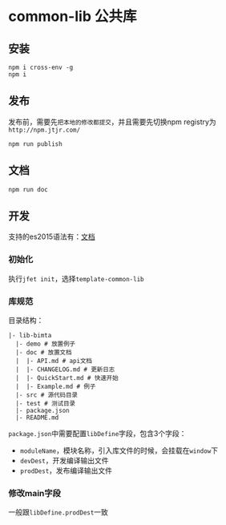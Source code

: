 # common-lib 公共库

## 安装

```shell
npm i cross-env -g
npm i
```

## 发布

发布前，需要先`把本地的修改都提交`，并且需要先切换npm registry为`http://npm.jtjr.com/`

```shell
npm run publish
```

## 文档

```shell
npm run doc
```

## 开发

支持的es2015语法有：[文档](https://babeljs.io/docs/plugins/preset-es2015/)

### 初始化

执行`jfet init`，选择`template-common-lib`

### 库规范

目录结构：

```text
|- lib-bimta
  |- demo # 放置例子
  |- doc # 放置文档
  |  |- API.md # api文档
  |  |- CHANGELOG.md # 更新日志
  |  |- QuickStart.md # 快速开始
  |  |- Example.md # 例子
  |- src # 源代码目录
  |- test # 测试目录
  |- package.json
  |- README.md
```

`package.json`中需要配置`libDefine`字段，包含3个字段：

- `moduleName`，模块名称，引入库文件的时候，会挂载在`window`下
- `devDest`，开发编译输出文件
- `prodDest`，发布编译输出文件

### 修改main字段

一般跟`libDefine.prodDest`一致
